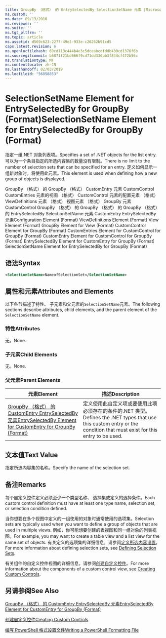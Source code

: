 ```yaml
---
title: GroupBy （格式） 的 EntrySelectedBy SelectionSetName 元素 |Microsoft Docs
ms.custom: ''
ms.date: 09/13/2016
ms.reviewer: ''
ms.suite: ''
ms.tgt_pltfrm: ''
ms.topic: article
ms.assetid: d569c623-2277-49e3-933e-c26262b91cd5
caps.latest.revision: 6
ms.openlocfilehash: 69cd113c444b4e3c5dceabcdfddb439cd1376f6b
ms.sourcegitcommit: b6871f21bd666f9cd71dd336bb3f844cf472b56c
ms.translationtype: MT
ms.contentlocale: zh-CN
ms.lasthandoff: 02/03/2019
ms.locfileid: "56858853"
---
```

# <a name="selectionsetname-element-for-entryselectedby-for-groupby-format"></a><span data-ttu-id="8b6d8-102">SelectionSetName Element for EntrySelectedBy for GroupBy (Format)</span><span class="sxs-lookup"><span data-stu-id="8b6d8-102">SelectionSetName Element for EntrySelectedBy for GroupBy (Format)</span></span>

<span data-ttu-id="8b6d8-103">指定一组.NET 对象列表项。</span><span class="sxs-lookup"><span data-stu-id="8b6d8-103">Specifies a set of .NET objects for the list entry.</span></span> <span data-ttu-id="8b6d8-104">可以为一个条目指定的所选内容集的数量没有限制。</span><span class="sxs-lookup"><span data-stu-id="8b6d8-104">There is no limit to the number of selection sets that can be specified for an entry.</span></span> <span data-ttu-id="8b6d8-105">定义如何显示一组新对象时，将使用此元素。</span><span class="sxs-lookup"><span data-stu-id="8b6d8-105">This element is used when defining how a new group of objects is displayed.</span></span>

<span data-ttu-id="8b6d8-106">GroupBy （格式） 的 GroupBy （格式） CustomEntry 元素 CustomControl CustomEntries 元素的视图 （格式） CustomControl 元素的配置元素 （格式） ViewDefinitions 元素 （格式） 视图元素 （格式） GroupBy 元素CustomControl GroupBy （格式） 的 GroupBy （格式） 的 GroupBy （格式） 的 EntrySelectedBy SelectionSetName 元素 CustomEntry EntrySelectedBy 元素</span><span class="sxs-lookup"><span data-stu-id="8b6d8-106">Configuration Element (Format) ViewDefinitions Element (Format) View Element (Format) GroupBy Element for View (Format) CustomControl Element for GroupBy (Format) CustomEntries Element for CustomControl for GroupBy (Format) CustomEntry Element for CustomControl for GroupBy (Format) EntrySelectedBy Element for CustomEntry for GroupBy (Format) SelectionSetName Element for EntrySelectedBy for GroupBy (Format)</span></span>

## <a name="syntax"></a><span data-ttu-id="8b6d8-107">语法</span><span class="sxs-lookup"><span data-stu-id="8b6d8-107">Syntax</span></span>

```xml
<SelectionSetName>NameofSelectionSet</SelectionSetName>
```

## <a name="attributes-and-elements"></a><span data-ttu-id="8b6d8-108">属性和元素</span><span class="sxs-lookup"><span data-stu-id="8b6d8-108">Attributes and Elements</span></span>

<span data-ttu-id="8b6d8-109">以下各节描述了特性、 子元素和父元素的`SelectionSetName`元素。</span><span class="sxs-lookup"><span data-stu-id="8b6d8-109">The following sections describe attributes, child elements, and the parent element of the `SelectionSetName` element.</span></span>

### <a name="attributes"></a><span data-ttu-id="8b6d8-110">特性</span><span class="sxs-lookup"><span data-stu-id="8b6d8-110">Attributes</span></span>

<span data-ttu-id="8b6d8-111">无。</span><span class="sxs-lookup"><span data-stu-id="8b6d8-111">None.</span></span>

### <a name="child-elements"></a><span data-ttu-id="8b6d8-112">子元素</span><span class="sxs-lookup"><span data-stu-id="8b6d8-112">Child Elements</span></span>

<span data-ttu-id="8b6d8-113">无。</span><span class="sxs-lookup"><span data-stu-id="8b6d8-113">None.</span></span>

### <a name="parent-elements"></a><span data-ttu-id="8b6d8-114">父元素</span><span class="sxs-lookup"><span data-stu-id="8b6d8-114">Parent Elements</span></span>

|<span data-ttu-id="8b6d8-115">元素</span><span class="sxs-lookup"><span data-stu-id="8b6d8-115">Element</span></span>|<span data-ttu-id="8b6d8-116">描述</span><span class="sxs-lookup"><span data-stu-id="8b6d8-116">Description</span></span>|
|-------------|-----------------|
|[<span data-ttu-id="8b6d8-117">GroupBy （格式） 的 CustomEntry EntrySelectedBy 元素</span><span class="sxs-lookup"><span data-stu-id="8b6d8-117">EntrySelectedBy Element for CustomEntry for GroupBy (Format)</span></span>](./entryselectedby-element-for-customentry-for-groupby-format.md)|<span data-ttu-id="8b6d8-118">定义使用此自定义项或要使用此项必须存在的条件的.NET 类型。</span><span class="sxs-lookup"><span data-stu-id="8b6d8-118">Defines the .NET types that use this custom entry or the condition that must exist for this entry to be used.</span></span>|

## <a name="text-value"></a><span data-ttu-id="8b6d8-119">文本值</span><span class="sxs-lookup"><span data-stu-id="8b6d8-119">Text Value</span></span>

<span data-ttu-id="8b6d8-120">指定所选内容集的名称。</span><span class="sxs-lookup"><span data-stu-id="8b6d8-120">Specify the name of the selection set.</span></span>

## <a name="remarks"></a><span data-ttu-id="8b6d8-121">备注</span><span class="sxs-lookup"><span data-stu-id="8b6d8-121">Remarks</span></span>

<span data-ttu-id="8b6d8-122">每个自定义控件定义必须至少一个类型名称、 选择集或定义的选择条件。</span><span class="sxs-lookup"><span data-stu-id="8b6d8-122">Each custom control definition must have at least one type name, selection set, or selection condition defined.</span></span>

<span data-ttu-id="8b6d8-123">当你想要在多个视图中定义的一组使用的对象时通常使用的选项集。</span><span class="sxs-lookup"><span data-stu-id="8b6d8-123">Selection sets are typically used when you want to define a group of objects that are used in multiple views.</span></span> <span data-ttu-id="8b6d8-124">例如，你可能想要创建的表视图和同一组对象的列表视图。</span><span class="sxs-lookup"><span data-stu-id="8b6d8-124">For example, you may want to create a table view and a list view for the same set of objects.</span></span> <span data-ttu-id="8b6d8-125">有关定义的选项集的详细信息，请参阅[定义所选内容设置](./defining-selection-sets.md)。</span><span class="sxs-lookup"><span data-stu-id="8b6d8-125">For more information about defining selection sets, see [Defining Selection Sets](./defining-selection-sets.md).</span></span>

<span data-ttu-id="8b6d8-126">有关组件的自定义控件视图的详细信息，请参阅[创建自定义控件](./creating-custom-controls.md)。</span><span class="sxs-lookup"><span data-stu-id="8b6d8-126">For more information about the components of a custom control view, see [Creating Custom Controls](./creating-custom-controls.md).</span></span>

## <a name="see-also"></a><span data-ttu-id="8b6d8-127">另请参阅</span><span class="sxs-lookup"><span data-stu-id="8b6d8-127">See Also</span></span>

[<span data-ttu-id="8b6d8-128">GroupBy （格式） 的 CustomEntry EntrySelectedBy 元素</span><span class="sxs-lookup"><span data-stu-id="8b6d8-128">EntrySelectedBy Element for CustomEntry for GroupBy (Format)</span></span>](./entryselectedby-element-for-customentry-for-groupby-format.md)

[<span data-ttu-id="8b6d8-129">创建自定义控件</span><span class="sxs-lookup"><span data-stu-id="8b6d8-129">Creating Custom Controls</span></span>](./creating-custom-controls.md)

[<span data-ttu-id="8b6d8-130">编写 PowerShell 格式设置文件</span><span class="sxs-lookup"><span data-stu-id="8b6d8-130">Writing a PowerShell Formatting File</span></span>](./writing-a-powershell-formatting-file.md)
